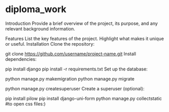 # diploma_work
Introduction Provide a brief overview of the project, its purpose, and any relevant background information.

Features List the key features of the project. Highlight what makes it unique or useful. Installation Clone the repository:

git clone https://github.com/username/project-name.git Install dependencies:

pip install django pip install -r requirements.txt Set up the database:

python manage.py makemigration python manage.py migrate

python manage.py createsuperuser Create a superuser (optional):

pip install pilow pip install django-uni-form python manage.py collectstatic #to open css files:)
